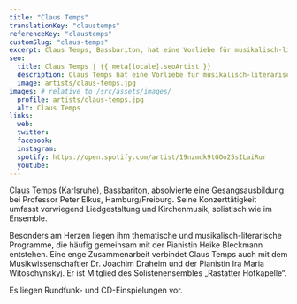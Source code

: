 ```yaml
---
title: "Claus Temps"
translationKey: "claustemps"
referenceKey: "claustemps"
customSlug: "claus-temps"
excerpt: Claus Temps, Bassbariton, hat eine Vorliebe für musikalisch-literarische Programme, die er oft in Zusammenarbeit mit der Pianistin Heike Bleckmann entwickelt. In letzter Zeit waren diese Programme u.a. Heinrich Heine, Nikolaus Lenau und Johann Wolfgang von Goethe gewidmet.
seo:
  title: Claus Temps | {{ meta[locale].seoArtist }}
  description: Claus Temps hat eine Vorliebe für musikalisch-literarische Programme, die er oft in Zusammenarbeit mit der Pianistin Heike Bleckmann entwickelt.
  image: artists/claus-temps.jpg
images: # relative to /src/assets/images/
  profile: artists/claus-temps.jpg
  alt: Claus Temps
links:
  web:
  twitter:
  facebook:
  instagram:
  spotify: https://open.spotify.com/artist/19nzmdk9tGOo25sILaiRur
  youtube:
---
```


Claus Temps (Karlsruhe), Bassbariton, absolvierte eine Gesangsausbildung bei Professor Peter Elkus, Hamburg/Freiburg. Seine Konzerttätigkeit umfasst vorwiegend Liedgestaltung und Kirchenmusik, solistisch wie im Ensemble.

Besonders am Herzen liegen ihm thematische und musikalisch-literarische Programme, die häufig gemeinsam mit der Pianistin Heike Bleckmann entstehen. Eine enge Zusammenarbeit verbindet Claus Temps auch mit dem Musikwissenschaftler Dr. Joachim Draheim und der Pianistin Ira Maria Witoschynskyj. Er ist Mitglied des Solistenensembles „Rastatter Hofkapelle“.

Es liegen Rundfunk- und CD-Einspielungen vor.
